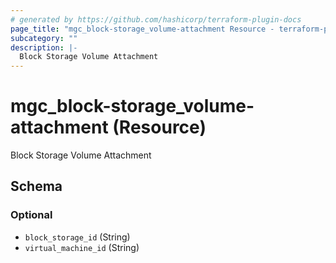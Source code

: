 ```yaml
---
# generated by https://github.com/hashicorp/terraform-plugin-docs
page_title: "mgc_block-storage_volume-attachment Resource - terraform-provider-mgc"
subcategory: ""
description: |-
  Block Storage Volume Attachment
---
```


# mgc_block-storage_volume-attachment (Resource)

Block Storage Volume Attachment



<!-- schema generated by tfplugindocs -->
## Schema

### Optional

- `block_storage_id` (String)
- `virtual_machine_id` (String)
